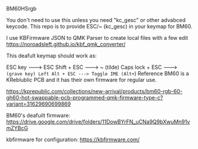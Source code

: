 BM60HSrgb

You don't need to use this unless you need "kc_gesc" or other advabced keycode.
This repo is to provide ESC/~ (kc_gesc) in your keymap for BM60.

I use KBFirmware JSON to QMK Parser to create local files with a few edit https://noroadsleft.github.io/kbf_qmk_converter/

This deafult keymap should work as:

ESC key ---> ESC
Shift + ESC ---> ~ (tilde)
Caps lock + ESC ---> ` (grave key)
Left Alt + ESC ---> Toggle IME (Alt+`)
Reference
BM60 is a KReblublic PCB and it has their own firmware for regular use.

https://kprepublic.com/collections/new-arrival/products/bm60-rgb-60-gh60-hot-swappable-pcb-programmed-qmk-firmware-type-c?variant=31629690699869

BM60's deafuilt firmware: https://drive.google.com/drive/folders/11DowBYrFN_uCNa9Q9bXwuMn91vmZYBcG

kbfirmware for configuration: https://kbfirmware.com/
